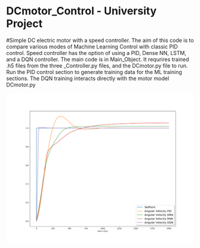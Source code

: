 # DCmotor_Control - University Project
#Simple DC electric motor with a speed controller.  The aim of this code is to compare various modes of Machine Learning Control with classic PID control.  Speed controller has the option of using a PID, Dense NN, LSTM, and a DQN controller. The main code is in Main_Object.  It requrires trained .h5 files from the three _Controller.py files, and the DCmotor.py file to run.  Run the PID control section to generate training data for the ML training sections.  The DQN training interacts directly with the motor model DCmotor.py

![](Final_Image.png)
